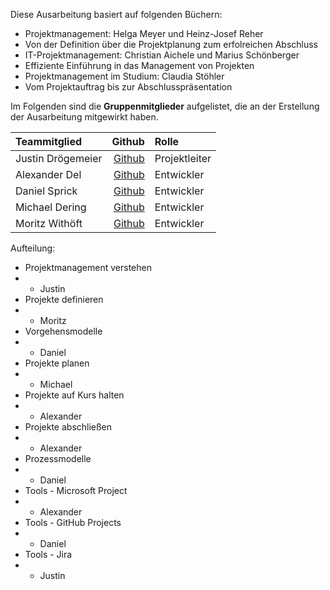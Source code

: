 Diese Ausarbeitung basiert auf folgenden Büchern:
- Projektmanagement: Helga Meyer und Heinz-Josef Reher
 - Von der Definition über die Projektplanung zum erfolreichen Abschluss
- IT-Projektmanagement: Christian Aichele und Marius Schönberger
 - Effiziente Einführung in das Management von Projekten
- Projektmanagement im Studium: Claudia Stöhler
 - Vom Projektauftrag bis zur Abschlusspräsentation

Im Folgenden sind die **Gruppenmitglieder** aufgelistet, die an der Erstellung der Ausarbeitung
mitgewirkt haben.

| Teammitglied   | Github | Rolle |
|:-----------------|------------:|:--------|
| Justin Drögemeier|[Github](https://github.com/SephirotJustin)| Projektleiter|
| Alexander Del    |[Github](https://github.com/AlexanderDel)| Entwickler|
| Daniel Sprick  |[Github](https://github.com/Clynotis)| Entwickler|
| Michael Dering |[Github](https://github.com/TheFreeZerg)| Entwickler|
| Moritz Withöft   |[Github](https://github.com/mwithoeft)| Entwickler|

Aufteilung:
- Projektmanagement verstehen
- - Justin
- Projekte definieren
- - Moritz
- Vorgehensmodelle
- - Daniel
- Projekte planen
- - Michael
- Projekte auf Kurs halten
- - Alexander
- Projekte abschließen
- - Alexander
- Prozessmodelle
- - Daniel
- Tools - Microsoft Project
- - Alexander
- Tools - GitHub Projects
- - Daniel
- Tools - Jira
- - Justin


